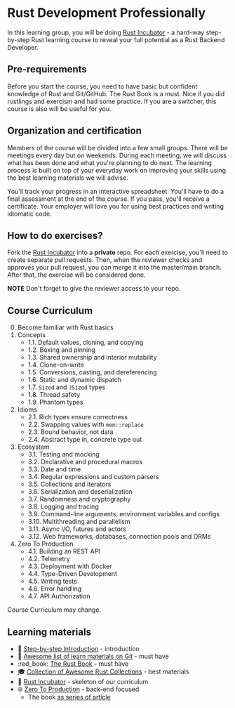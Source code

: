 # Rust Development Professionally

In this learning group, you will be doing [Rust Incubator](https://github.com/rust-lang-ua/rust_incubator_eng) -
a hard-way step-by-step Rust learning course to reveal your full potential as a Rust Backend Developer.

## Pre-requirements

Before you start the course, you need to have basic but confident knowledge of Rust and Git/GitHub.
The Rust Book is a must. Nice if you did rustlings and exercism and had some practice. If you are a switcher, this course is also will be useful for you.

## Organization and certification

Members of the course will be divided into a few small groups. There will be meetings every day but on weekends. During each meeting, we will discuss what has been done and what you're planning to do next. The learning process is built on top of your everyday work on improving your skills using the best learning materials we will advise.

You'll track your progress in an interactive spreadsheet. You'll have to do a final assessment at the end of the course. If you pass, you'll receive a certificate. Your employer will love you for using best practices and writing idiomatic code.

## How to do exercises?

Fork the [Rust Incubator](https://github.com/rust-lang-ua/rust_incubator_eng) into a **private** repo.
For each exercise, you'll need to create separate pull requests.
Then, when the reviewer checks and approves your pull request, you can merge it into the master/main branch. After that, the exercise will be considered done.

**NOTE** Don't forget to give the reviewer access to your repo.

## Course Curriculum

0. Become familiar with Rust basics
1. Concepts
    - 1.1. Default values, cloning, and copying
    - 1.2. Boxing and pinning
    - 1.3. Shared ownership and interior mutability
    - 1.4. Clone-on-write
    - 1.5. Conversions, casting, and dereferencing
    - 1.6. Static and dynamic dispatch
    - 1.7. `Sized` and `?Sized` types
    - 1.8. Thread safety
    - 1.9. Phantom types
2. Idioms
    - 2.1. Rich types ensure correctness
    - 2.2. Swapping values with `mem::replace`
    - 2.3. Bound behavior, not data
    - 2.4. Abstract type in, concrete type out
3. Ecosystem
    - 3.1. Testing and mocking
    - 3.2. Declarative and procedural macros
    - 3.3. Date and time
    - 3.4. Regular expressions and custom parsers
    - 3.5. Collections and iterators
    - 3.6. Serialization and deserialization
    - 3.7. Randomness and cryptography
    - 3.8. Logging and tracing
    - 3.9. Command-line arguments, environment variables and configs
    - 3.10. Multithreading and parallelism
    - 3.11. Async I/O, futures and actors
    - 3.12. Web frameworks, databases, connection pools and ORMs
4. Zero To Production
    - 4.1. Building an REST API
    - 4.2. Telemetry
    - 4.3. Deployment with Docker
    - 4.4. Type-Driven Development
    - 4.5. Writing tests
    - 4.6. Error handling
    - 4.7. API Authorization

Course Curriculum may change.

## Learning materials

- :footprints:️ [Step-by-step Introduction](https://github.com/rust-lang-ua/learn_rust_together/blob/master/introduction.md) - introduction
- :file_folder: [Awesome list of learn materials on Git](https://github.com/Learn-Together-Pro/LearnGitTogether) - must have
- :red_book: [The Rust Book](https://doc.rust-lang.org/book/) - must have
- :mortar_board: [Collection of Awesome Rust Collections](https://github.com/rust-lang-ua/learn_rust_together/blob/master/learn.md#star-general-purpose-courses) - best materials
- :rocket: [Rust Incubator](https://github.com/rust-lang-ua/rust_incubator_eng) - skeleton of our curriculum
- :globe_with_meridians: [Zero To Production](https://www.zero2prod.com/index.html?country=Ukraine&discount_code=EEU60) - back-end focused
  - The book [as series of article](../backend_book.md)

<!-- - https://www.lpalmieri.com/posts/2020-06-06-zero-to-production-1-setup-toolchain-ides-ci/
- https://www.lpalmieri.com/posts/2020-06-21-zero-to-production-2-learn-by-building-an-email-newsletter/
- https://www.lpalmieri.com/posts/2020-08-09-zero-to-production-3-how-to-bootstrap-a-new-rust-web-api-from-scratch/
- https://www.lpalmieri.com/posts/2020-08-31-zero-to-production-3-5-html-forms-databases-integration-tests/
- https://www.lpalmieri.com/posts/2020-09-27-zero-to-production-4-are-we-observable-yet/
- https://www.lpalmieri.com/posts/2020-11-01-zero-to-production-5-how-to-deploy-a-rust-application/
- https://www.lpalmieri.com/posts/2020-12-11-zero-to-production-6-domain-modelling/
- https://www.lpalmieri.com/posts/an-introduction-to-property-based-testing-in-rust/
- https://www.lpalmieri.com/posts/how-to-write-a-rest-client-in-rust-with-reqwest-and-wiremock/
- https://www.lpalmieri.com/posts/skeleton-and-principles-for-a-maintainable-test-suite/
- https://www.lpalmieri.com/posts/zero-downtime-deployments/
- https://www.lpalmieri.com/posts/error-handling-rust/
- https://www.lpalmieri.com/posts/naive-newsletter-delivery/
- https://www.lpalmieri.com/posts/password-authentication-in-rust/
- https://www.lpalmieri.com/posts/session-based-authentication-in-rust/
- https://www.lpalmieri.com/posts/idempotency/ -->
